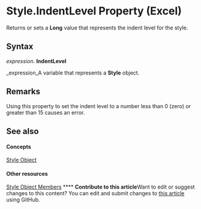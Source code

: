 
# Style.IndentLevel Property (Excel)

Returns or sets a  **Long** value that represents the indent level for the style.


## Syntax

 _expression_. **IndentLevel**

 _expression_A variable that represents a  **Style** object.


## Remarks

Using this property to set the indent level to a number less than 0 (zero) or greater than 15 causes an error.


## See also


#### Concepts


 [Style Object](3c1e9184-0075-5f46-9a1a-0b61d874d1f8.md)
#### Other resources


 [Style Object Members](78f477c9-4033-e7c5-fc3d-7ba025392d31.md)
****   **Contribute to this article**Want to edit or suggest changes to this content? You can edit and submit changes to  [this article](https://github.com/jhershey00/VBA_Excel_Test/OpenXMLCon/articles/3d14adcb-9b7b-b0d2-c402-16c26c65b779.md) using GitHub.

